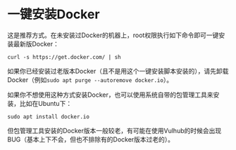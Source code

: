 # 一键安装Docker

这是推荐方式。在未安装过Docker的机器上，root权限执行如下命令即可一键安装最新版Docker：

```
curl -s https://get.docker.com/ | sh 
```

如果你已经安装过老版本Docker（且不是用这个一键安装脚本安装的），请先卸载Docker（例如`sudo apt purge --autoremove docker.io`）。

如果你不想使用这种方式安装Docker，也可以使用系统自带的包管理工具来安装，比如在Ubuntu下：

```
sudo apt install docker.io
```

但包管理工具安装的Docker版本一般较老，有可能在使用Vulhub的时候会出现BUG（基本上下不会，但也不排除有的Docker版本过老的）。
